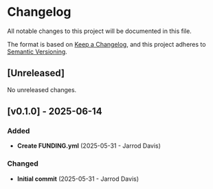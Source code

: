 # Changelog

All notable changes to this project will be documented in this file.

The format is based on [Keep a Changelog](https://keepachangelog.com/en/1.0.0/),
and this project adheres to [Semantic Versioning](https://semver.org/spec/v2.0.0.html).

## [Unreleased]

No unreleased changes.

## [v0.1.0] - 2025-06-14

### Added
- **Create FUNDING.yml** (2025-05-31 - Jarrod Davis)

### Changed
- **Initial commit** (2025-05-31 - Jarrod Davis)
